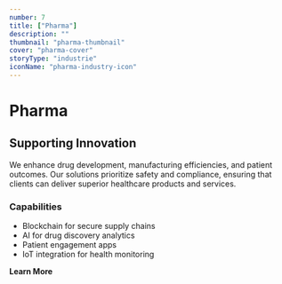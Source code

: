 ```yaml
---
number: 7
title: ["Pharma"]
description: ""
thumbnail: "pharma-thumbnail"
cover: "pharma-cover"
storyType: "industrie"
iconName: "pharma-industry-icon"
---
```


# Pharma

## Supporting Innovation

We enhance drug development, manufacturing efficiencies, and patient outcomes. Our solutions prioritize safety and compliance, ensuring that clients can deliver superior healthcare products and services.

### Capabilities

* Blockchain for secure supply chains
* AI for drug discovery analytics
* Patient engagement apps
* IoT integration for health monitoring

**Learn More**